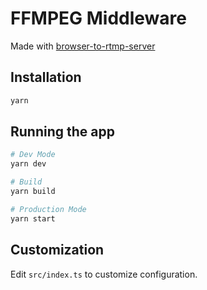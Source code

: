 # FFMPEG Middleware

Made with [browser-to-rtmp-server](@api.video/browser-to-rtmp-server)

## Installation

```bash
yarn
```

## Running the app

```bash
# Dev Mode
yarn dev

# Build
yarn build

# Production Mode
yarn start
```

## Customization

Edit `src/index.ts` to customize configuration.
